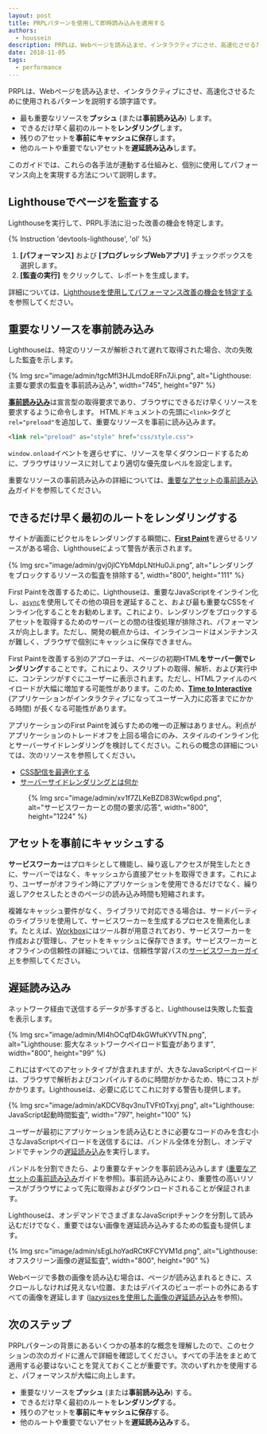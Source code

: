 ```yaml
---
layout: post
title: PRPLパターンを使用して即時読み込みを適用する
authors:
  - houssein
description: PRPLは、Webページを読み込ませ、インタラクティブにさせ、高速化させるために使用されるパターンを説明する頭字語です。このガイドでは、これらの各手法が連動する仕組みと、個別に使用してパフォーマンス向上を実現する方法について説明します。
date: 2018-11-05
tags:
  - performance
---
```


PRPLは、Webページを読み込ませ、インタラクティブにさせ、高速化させるために使用されるパターンを説明する頭字語です。

- 最も重要なリソースを**プッシュ** (または**事前読み込み**) します。
- できるだけ早く最初のルートを**レンダリング**します。
- 残りのアセットを**事前にキャッシュに保存**します。
- 他のルートや重要でないアセットを**遅延読み込み**します。

このガイドでは、これらの各手法が連動する仕組みと、個別に使用してパフォーマンス向上を実現する方法について説明します。

## Lighthouseでページを監査する

Lighthouseを実行して、PRPL手法に沿った改善の機会を特定します。

{% Instruction 'devtools-lighthouse', 'ol' %}

1. **[パフォーマンス]** および **[プログレッシブWebアプリ]** チェックボックスを選択します。
2. **[監査の実行]** をクリックして、レポートを生成します。

詳細については、[Lighthouseを使用してパフォーマンス改善の機会を特定する](/discover-performance-opportunities-with-lighthouse)を参照してください。

## 重要なリソースを事前読み込み

Lighthouseは、特定のリソースが解析されて遅れて取得された場合、次の失敗した監査を示します。

{% Img src="image/admin/tgcMfl3HJLmdoERFn7Ji.png", alt="Lighthouse: 主要な要求の監査を事前読み込み", width="745", height="97" %}

[**事前読み込み**](https://developer.mozilla.org/docs/Web/HTML/Preloading_content)は宣言型の取得要求であり、ブラウザにできるだけ早くリソースを要求するように命令します。 HTMLドキュメントの先頭に`<link>`タグと`rel="preload"`を追加して、重要なリソースを事前に読み込みます。

```html
<link rel="preload" as="style" href="css/style.css">
```

`window.onload`イベントを遅らせずに、リソースを早くダウンロードするために、ブラウザはリソースに対してより適切な優先度レベルを設定します。

重要なリソースの事前読み込みの詳細については、[重要なアセットの事前読み込み](/preload-critical-assets)ガイドを参照してください。

## できるだけ早く最初のルートをレンダリングする

サイトが画面にピクセルをレンダリングする瞬間に、[**First Paint**](https://developers.google.com/web/fundamentals/performance/user-centric-performance-metrics#first_paint_and_first_contentful_paint)を遅らせるリソースがある場合、Lighthouseによって警告が表示されます。

{% Img src="image/admin/gvj0jlCYbMdpLNtHu0Ji.png", alt="レンダリングをブロックするリソースの監査を排除する", width="800", height="111" %}

First Paintを改善するために、Lighthouseは、重要なJavaScriptをインライン化し、[`async`](/critical-rendering-path-adding-interactivity-with-javascript/)を使用してその他の項目を遅延すること、および最も重要なCSSをインライン化することをお勧めします。これにより、レンダリングをブロックするアセットを取得するためのサーバーとの間の往復処理が排除され、パフォーマンスが向上します。ただし、開発の観点からは、インラインコードはメンテナンスが難しく、ブラウザで個別にキャッシュに保存できません。

First Paintを改善する別のアプローチは、ページの初期HTML**をサーバー側でレンダリング**することです。これにより、スクリプトの取得、解析、および実行中に、コンテンツがすぐにユーザーに表示されます。ただし、HTMLファイルのペイロードが大幅に増加する可能性があります。このため、[**Time to Interactive**](/tti/) (アプリケーションがインタラクティブになってユーザー入力に応答までにかかる時間) が長くなる可能性があります。

アプリケーションのFirst Paintを減らすための唯一の正解はありません。利点がアプリケーションのトレードオフを上回る場合にのみ、スタイルのインライン化とサーバーサイドレンダリングを検討してください。これらの概念の詳細については、次のリソースを参照してください。

- [CSS配信を最適化する](https://developers.google.com/speed/docs/insights/OptimizeCSSDelivery)
- [サーバーサイドレンダリングとは何か](https://www.youtube.com/watch?v=GQzn7XRdzxY)

<figure data-float="right">{% Img src="image/admin/xv1f7ZLKeBZD83Wcw6pd.png", alt="サービスワーカーとの間の要求/応答", width="800", height="1224" %}</figure>

## アセットを事前にキャッシュする

**サービスワーカー**はプロキシとして機能し、繰り返しアクセスが発生したときに、サーバーではなく、キャッシュから直接アセットを取得できます。これにより、ユーザーがオフライン時にアプリケーションを使用できるだけでなく、繰り返しアクセスしたときのページの読み込み時間も短縮されます。

複雑なキャッシュ要件がなく、ライブラリで対応できる場合は、サードパーティのライブラリを使用して、サービスワーカーを生成するプロセスを簡素化します。たとえば、[Workbox](/workbox)にはツール群が用意されており、サービスワーカーを作成および管理し、アセットをキャッシュに保存できます。サービスワーカーとオフラインの信頼性の詳細については、信頼性学習パスの[サービスワーカーガイド](/service-workers-cache-storage)を参照してください。

## 遅延読み込み

ネットワーク経由で送信するデータが多すぎると、Lighthouseは失敗した監査を表示します。

{% Img src="image/admin/Ml4hOCqfD4kGWfuKYVTN.png", alt="Lighthouse: 膨大なネットワークペイロード監査があります", width="800", height="99" %}

これにはすべてのアセットタイプが含まれますが、大きなJavaScriptペイロードは、ブラウザで解析およびコンパイルするのに時間がかかるため、特にコストがかかります。Lighthouseは、必要に応じてこれに対する警告も提供します。

{% Img src="image/admin/aKDCV8qv3nuTVFt0Txyj.png", alt="Lighthouse: JavaScript起動時間監査", width="797", height="100" %}

ユーザーが最初にアプリケーションを読み込むときに必要なコードのみを含む小さなJavaScriptペイロードを送信するには、バンドル全体を分割し、オンデマンドでチャンクの[遅延読み込み](/reduce-javascript-payloads-with-code-splitting)を実行します。

バンドルを分割できたら、より重要なチャンクを事前読み込みします ([重要なアセットの事前読み込み](/preload-critical-assets)ガイドを参照)。事前読み込みにより、重要性の高いリソースがブラウザによって先に取得およびダウンロードされることが保証されます。

Lighthouseは、オンデマンドでさまざまなJavaScriptチャンクを分割して読み込むだけでなく、重要ではない画像を遅延読み込みするための監査も提供します。

{% Img src="image/admin/sEgLhoYadRCtKFCYVM1d.png", alt="Lighthouse: オフスクリーン画像の遅延監査", width="800", height="90" %}

Webページで多数の画像を読み込む場合は、ページが読み込まれるときに、スクロールしなければ見えない位置、またはデバイスのビューポートの外にあるすべての画像を遅延します ([lazysizesを使用した画像の遅延読み込み](/use-lazysizes-to-lazyload-images)を参照)。

## 次のステップ

PRPLパターンの背景にあるいくつかの基本的な概念を理解したので、このセクションの次のガイドに進んで詳細を確認してください。すべての手法をまとめて適用する必要はないことを覚えておくことが重要です。次のいずれかを使用すると、パフォーマンスが大幅に向上します。

- 重要なリソースを**プッシュ** (または**事前読み込み**) する。
- できるだけ早く最初のルートを**レンダリング**する。
- 残りのアセットを**事前にキャッシュに保存**する。
- 他のルートや重要でないアセットを**遅延読み込み**する。
